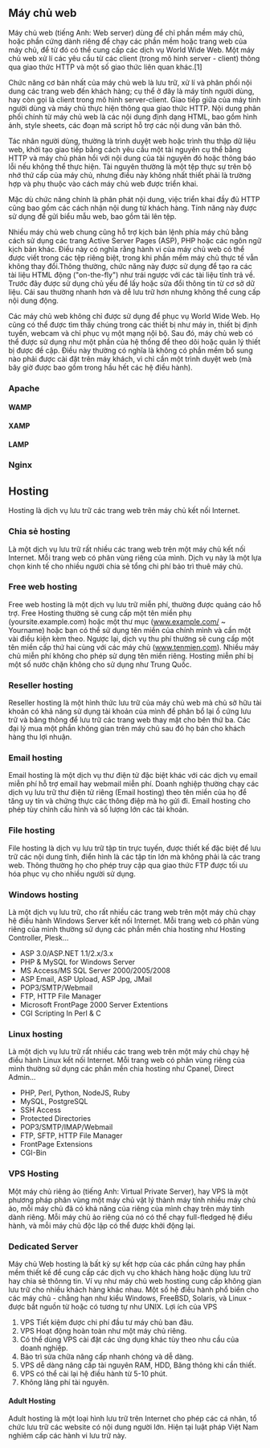 ## Máy chủ web

Máy chủ web (tiếng Anh: Web server) dùng để chỉ phần mềm máy chủ, hoặc phần cứng dành riêng để chạy các phần mềm hoặc trang web của máy chủ, để từ đó có thể cung cấp các dịch vụ World Wide Web. Một máy chủ web xử lí các yêu cầu từ các client (trong mô hình server - client) thông qua giao thức HTTP và một số giao thức liên quan khác.[1]

Chức năng cơ bản nhất của máy chủ web là lưu trữ, xử lí và phân phối nội dung các trang web đến khách hàng; cụ thể ở đây là máy tính người dùng, hay còn gọi là client trong mô hình server-client. Giao tiếp giữa của máy tính người dùng và máy chủ thực hiện thông qua giao thức HTTP. Nội dung phân phối chính từ máy chủ web là các nội dung định dạng HTML, bao gồm hình ảnh, style sheets, các đoạn mã script hỗ trợ các nội dung văn bản thô.

Tác nhân người dùng, thường là trình duyệt web hoặc trình thu thập dữ liệu web, khởi tạo giao tiếp bằng cách yêu cầu một tài nguyên cụ thể bằng HTTP và máy chủ phản hồi với nội dung của tài nguyên đó hoặc thông báo lỗi nếu không thể thực hiện. Tài nguyên thường là một tệp thực sự trên bộ nhớ thứ cấp của máy chủ, nhưng điều này không nhất thiết phải là trường hợp và phụ thuộc vào cách máy chủ web được triển khai.

Mặc dù chức năng chính là phân phát nội dung, việc triển khai đầy đủ HTTP cũng bao gồm các cách nhận nội dung từ khách hàng. Tính năng này được sử dụng để gửi biểu mẫu web, bao gồm tải lên tệp.  

Nhiều máy chủ web chung cũng hỗ trợ kịch bản lệnh phía máy chủ bằng cách sử dụng các trang Active Server Pages (ASP), PHP hoặc các ngôn ngữ kịch bản khác. Điều này có nghĩa rằng hành vi của máy chủ web có thể được viết trong các tệp riêng biệt, trong khi phần mềm máy chủ thực tế vẫn không thay đổi.Thông thường, chức năng này được sử dụng để tạo ra các tài liệu HTML động ("on-the-fly") như trái ngược với các tài liệu tĩnh trả về. Trước đây được sử dụng chủ yếu để lấy hoặc sửa đổi thông tin từ cơ sở dữ liệu. Cái sau thường nhanh hơn và dễ lưu trữ hơn nhưng không thể cung cấp nội dung động.  

Các máy chủ web không chỉ được sử dụng để phục vụ World Wide Web. Họ cũng có thể được tìm thấy chúng trong các thiết bị như máy in, thiết bị định tuyến, webcam và chỉ phục vụ một mạng nội bộ. Sau đó, máy chủ web có thể được sử dụng như một phần của hệ thống để theo dõi hoặc quản lý thiết bị được đề cập. Điều này thường có nghĩa là không có phần mềm bổ sung nào phải được cài đặt trên máy khách, vì chỉ cần một trình duyệt web (mà bây giờ được bao gồm trong hầu hết các hệ điều hành).  

### Apache

#### WAMP

#### XAMP

#### LAMP

### Nginx

## Hosting

Hosting là dịch vụ lưu trữ các trang web trên máy chủ kết nối Internet.

### Chia sẻ hosting
Là một dịch vụ lưu trữ rất nhiều các trang web trên một máy chủ kết nối Internet. Mỗi trang web có phân vùng riêng của mình. Dịch vụ này là một lựa chọn kinh tế cho nhiều người chia sẻ tổng chi phí bảo trì thuê máy chủ.

### Free web hosting
Free web hosting là một dịch vụ lưu trữ miễn phí, thường được quảng cáo hỗ trợ. Free Hosting thường sẽ cung cấp một tên miền phụ (yoursite.example.com) hoặc một thư mục (www.example.com/ ~ Yourname) hoặc bạn có thể sử dụng tên miền của chính mình và cần một vài điều kiện kèm theo. Ngược lại, dịch vụ thu phí thường sẽ cung cấp một tên miền cấp thứ hai cùng với các máy chủ (www.tenmien.com). Nhiều máy chủ miễn phí không cho phép sử dụng tên miền riêng. Hosting miễn phí bị một số nước chặn không cho sử dụng như Trung Quốc.

### Reseller hosting
Reseller hosting là một hình thức lưu trữ của máy chủ web mà chủ sở hữu tài khoản có khả năng sử dụng tài khoản của mình để phân bổ lại ổ cứng lưu trữ và băng thông để lưu trữ các trang web thay mặt cho bên thứ ba. Các đại lý mua một phần không gian trên máy chủ sau đó họ bán cho khách hàng thu lợi nhuận.

### Email hosting
Email hosting là một dịch vụ thư điện tử đặc biệt khác với các dịch vụ email miễn phí hỗ trợ email hay webmail miễn phí. Doanh nghiệp thường chạy các dịch vụ lưu trữ thư điện tử riêng (Email hosting) theo tên miền của họ để tăng uy tín và chứng thực các thông điệp mà họ gửi đi. Email hosting cho phép tùy chỉnh cấu hình và số lượng lớn các tài khoản.

### File hosting
File hosting là dịch vụ lưu trữ tập tin trực tuyến, được thiết kế đặc biệt để lưu trữ các nội dung tĩnh, điển hình là các tập tin lớn mà không phải là các trang web. Thông thường họ cho phép truy cập qua giao thức FTP được tối ưu hóa phục vụ cho nhiều người sử dụng.

### Windows hosting
Là một dịch vụ lưu trữ, cho rất nhiều các trang web trên một máy chủ chạy hệ điều hành Windows Server kết nối Internet. Mỗi trang web có phân vùng riêng của mình thường sử dụng các phần mền chia hosting như Hosting Controller, Plesk...

- ASP 3.0/ASP.NET 1.1/2.x/3.x
- PHP & MySQL for Windows Server
- MS Access/MS SQL Server 2000/2005/2008
- ASP Email, ASP Upload, ASP Jpg, JMail
- POP3/SMTP/Webmail
- FTP, HTTP File Manager
- Microsoft FrontPage 2000 Server Extentions
- CGI Scripting In Perl & C

### Linux hosting
Là một dịch vụ lưu trữ rất nhiều các trang web trên một máy chủ chạy hệ điều hành Linux kết nối Internet. Mỗi trang web có phân vùng riêng của mình thường sử dụng các phần mền chia hosting như Cpanel, Direct Admin...

- PHP, Perl, Python, NodeJS, Ruby
- MySQL, PostgreSQL
- SSH Access
- Protected Directories
- POP3/SMTP/IMAP/Webmail
- FTP, SFTP, HTTP File Manager
- FrontPage Extensions
- CGI-Bin

### VPS Hosting
Một máy chủ riêng ảo (tiếng Anh: Virtual Private Server), hay VPS là một phương pháp phân vùng một máy chủ vật lý thành máy tính nhiều máy chủ ảo, mỗi máy chủ đã có khả năng của riêng của mình chạy trên máy tính dành riêng. Mỗi máy chủ ảo riêng của nó có thể chạy full-fledged hệ điều hành, và mỗi máy chủ độc lập có thể được khởi động lại.

### Dedicated Server
Máy chủ Web hosting là bất kỳ sự kết hợp của các phần cứng hay phần mềm thiết kế để cung cấp các dịch vụ cho khách hàng hoặc dùng lưu trữ hay chia sẻ thônng tin. Ví vụ như máy chủ web hosting cung cấp không gian lưu trữ cho nhiều khách hàng khác nhau. Một số hệ điều hành phổ biến cho các máy chủ - chẳng hạn như kiểu Windows, FreeBSD, Solaris, và Linux - được bắt nguồn từ hoặc có tương tự như UNIX. Lợi ích của VPS

1. VPS Tiết kiệm được chi phí đầu tư máy chủ ban đâu.
2. VPS Hoạt động hoàn toàn như một máy chủ riêng.
3. Có thể dùng VPS cài đặt các ứng dụng khác tùy theo nhu cầu của doanh nghiệp.
4. Bảo trì sửa chữa nâng cấp nhanh chóng và dễ dàng.
5. VPS dễ dàng nâng cấp tài nguyên RAM, HDD, Băng thông khi cần thiết.
6. VPS có thể cài lại hệ điều hành từ 5-10 phút.
7. Không lãng phí tài nguyên.

#### Adult Hosting
Adult hosting là một loại hình lưu trữ trên Internet cho phép các cá nhân, tổ chức lưu trữ các website có nội dung người lớn. Hiện tại luật pháp Việt Nam nghiêm cấp các hành vi lưu trữ này.
